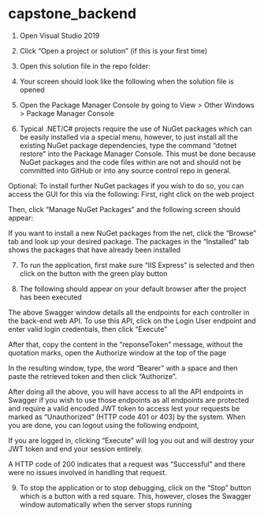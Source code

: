 # capstone_backend

1.	Open Visual Studio 2019

2.	Click “Open a project or solution” (if this is your first time)
 
3.	Open this solution file in the repo folder:
 
4.	Your screen should look like the following when the solution file is opened
 
5.	Open the Package Manager Console by going to View > Other Windows > Package Manager Console
 
6.	Typical .NET/C# projects require the use of NuGet packages which can be easily installed via a special menu, however, to just install all the existing NuGet package dependencies, type the command “dotnet restore” into the Package Manager Console. This must be done because NuGet packages and the code files within are not and should not be committed into GitHub or into any source control repo in general.
 
Optional: To install further NuGet packages if you wish to do so, you can access the GUI for this via the following:
First, right click on the web project
 
Then, click “Manage NuGet Packages” and the following screen should appear:
 
If you want to install a new NuGet packages from the net, click the “Browse” tab and look up your desired package. The packages in the “Installed” tab shows the packages that have already been installed

7.	To run the application, first make sure “IIS Express” is selected and then click on the button with the green play button
 
8.	The following should appear on your default browser after the project has been executed
 
The above Swagger window details all the endpoints for each controller in the back-end web API. To use this API, click on the Login User endpoint and enter valid login credentials, then click “Execute”
 
After that, copy the content in the “reponseToken” message, without the quotation marks, open the Authorize window at the top of the page
 
In the resulting window, type, the word “Bearer” with a space and then paste the retrieved token and then click “Authorize”.
 
After doing all the above, you will have access to all the API endpoints in Swagger if you wish to use those endpoints as all endpoints are protected and require a valid encoded JWT token to access lest your requests be marked as “Unauthorized” (HTTP code 401 or 403) by the system.
When you are done, you can logout using the following endpoint,
 
If you are logged in, clicking “Execute” will log you out and will destroy your JWT token and end your session entirely.
 
A HTTP code of 200 indicates that a request was “Successful” and there were no issues involved in handling that request.

9.	To stop the application or to stop debugging, click on the “Stop” button which is a button with a red square. This, however, closes the Swagger window automatically when the server stops running

